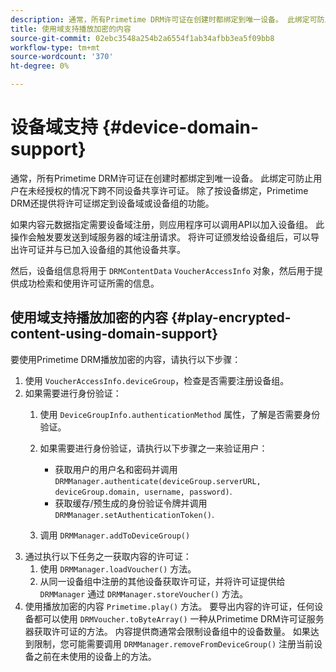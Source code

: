 ```yaml
---
description: 通常，所有Primetime DRM许可证在创建时都绑定到唯一设备。 此绑定可防止用户在未经授权的情况下跨不同设备共享许可证。 除了按设备绑定，Primetime DRM还提供将许可证绑定到设备域或设备组的功能。
title: 使用域支持播放加密的内容
source-git-commit: 02ebc3548a254b2a6554f1ab34afbb3ea5f09bb8
workflow-type: tm+mt
source-wordcount: '370'
ht-degree: 0%

---
```


# 设备域支持 {#device-domain-support}

通常，所有Primetime DRM许可证在创建时都绑定到唯一设备。 此绑定可防止用户在未经授权的情况下跨不同设备共享许可证。 除了按设备绑定，Primetime DRM还提供将许可证绑定到设备域或设备组的功能。

如果内容元数据指定需要设备域注册，则应用程序可以调用API以加入设备组。 此操作会触发要发送到域服务器的域注册请求。 将许可证颁发给设备组后，可以导出许可证并与已加入设备组的其他设备共享。

然后，设备组信息将用于 `DRMContentData` `VoucherAccessInfo` 对象，然后用于提供成功检索和使用许可证所需的信息。

## 使用域支持播放加密的内容 {#play-encrypted-content-using-domain-support}

要使用Primetime DRM播放加密的内容，请执行以下步骤：

1. 使用 `VoucherAccessInfo.deviceGroup`，检查是否需要注册设备组。
1. 如果需要进行身份验证：
   1. 使用 `DeviceGroupInfo.authenticationMethod` 属性，了解是否需要身份验证。
   1. 如果需要进行身份验证，请执行以下步骤之一来验证用户：

      * 获取用户的用户名和密码并调用 `DRMManager.authenticate(deviceGroup.serverURL, deviceGroup.domain, username, password)`.
      * 获取缓存/预生成的身份验证令牌并调用 `DRMManager.setAuthenticationToken()`.

   1. 调用 `DRMManager.addToDeviceGroup()`
1. 通过执行以下任务之一获取内容的许可证：
   1. 使用 `DRMManager.loadVoucher()` 方法。
   1. 从同一设备组中注册的其他设备获取许可证，并将许可证提供给 `DRMManager` 通过 `DRMManager.storeVoucher()` 方法。
1. 使用播放加密的内容 `Primetime.play()` 方法。
要导出内容的许可证，任何设备都可以使用 `DRMVoucher.toByteArray()` 一种从Primetime DRM许可证服务器获取许可证的方法。 内容提供商通常会限制设备组中的设备数量。 如果达到限制，您可能需要调用 `DRMManager.removeFromDeviceGroup()` 注册当前设备之前在未使用的设备上的方法。
